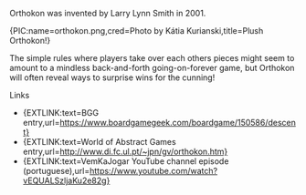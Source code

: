 Orthokon was invented by Larry Lynn Smith in 2001.

{PIC:name=orthokon.png,cred=Photo by Kátia Kurianski,title=Plush Orthokon!}

The simple rules where players take over each others pieces might seem to amount to a mindless back-and-forth going-on-forever game, but Orthokon will often reveal ways to surprise wins for the cunning!

Links

- {EXTLINK:text=BGG entry,url=https://www.boardgamegeek.com/boardgame/150586/descent}
- {EXTLINK:text=World of Abstract Games entry,url=http://www.di.fc.ul.pt/~jpn/gv/orthokon.htm}
- {EXTLINK:text=VemKaJogar YouTube channel episode (portuguese),url=https://www.youtube.com/watch?vEQUALSzljaKu2e82g}
